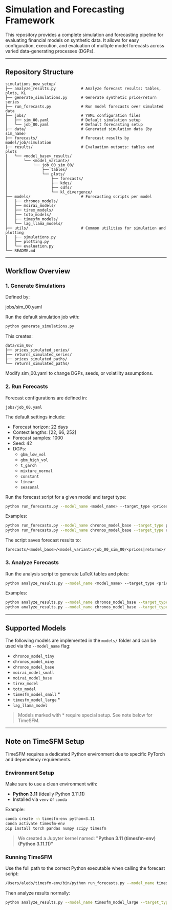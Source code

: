 # Simulation and Forecasting Framework

This repository provides a complete simulation and forecasting pipeline for evaluating financial models on synthetic data. It allows for easy configuration, execution, and evaluation of multiple model forecasts across varied data-generating processes (DGPs).

---
## Repository Structure

```plaintext
simulations_new_setup/
├── analyze_results.py           # Analyze forecast results: tables, plots, KL
├── generate_simulations.py      # Generate synthetic price/return series
├── run_forecasts.py             # Run model forecasts over simulated data
├── jobs/                        # YAML configuration files
│   ├── sim_00.yaml              # Default simulation setup
│   └── job_00.yaml              # Default forecasting setup
├── data/                        # Generated simulation data (by sim_name)
├── forecasts/                   # Forecast results by model/job/simulation
├── results/                     # Evaluation outputs: tables and plots
│   └── <model_base>_results/
│       └── <model_variant>/
│           └── job_00_sim_00/
│               ├── tables/
│               └── plots/
│                   ├── forecasts/
│                   ├── kdes/
│                   ├── cdfs/
│                   └── kl_divergence/
├── models/                      # Forecasting scripts per model
│   ├── chronos_models/
│   ├── moirai_models/
│   ├── tirex_models/
│   ├── toto_models/
│   ├── timesfm_models/
│   └── lag_llama_models/
├── utils/                       # Common utilities for simulation and plotting
│   ├── simulations.py
│   ├── plotting.py
│   └── evaluation.py
└── README.md
```

---

##  Workflow Overview

### 1. Generate Simulations

Defined by:

jobs/sim_00.yaml

Run the default simulation job with:

```bash
python generate_simulations.py
```

This creates:

```plaintext
data/sim_00/
├── prices_simulated_series/
├── returns_simulated_series/
├── prices_simulated_paths/
└── returns_simulated_paths/
```

Modify sim_00.yaml to change DGPs, seeds, or volatility assumptions.

### 2. Run Forecasts

Forecast configurations are defined in:

```
jobs/job_00.yaml
```

The default settings include:

- Forecast horizon: 22 days
- Context lengths: [22, 66, 252]
- Forecast samples: 1000
- Seed: 42
- DGPs:
  - `gbm_low_vol`
  - `gbm_high_vol`
  - `t_garch`
  - `mixture_normal`
  - `constant`
  - `linear`
  - `seasonal`

Run the forecast script for a given model and target type:

```bash
python run_forecasts.py --model_name <model_name> --target_type <prices|returns>
```

Examples:

```bash
python run_forecasts.py --model_name chronos_model_base --target_type prices
python run_forecasts.py --model_name chronos_model_base --target_type returns
```

The script saves forecast results to:

```
forecasts/<model_base>/<model_variant>/job_00_sim_00/<prices|returns>/
```


### 3. Analyze Forecasts

Run the analysis script to generate LaTeX tables and plots:

```bash
python analyze_results.py --model_name <model_name> --target_type <prices|returns>
```

Examples:

```bash
python analyze_results.py --model_name chronos_model_base --target_type prices
python analyze_results.py --model_name chronos_model_base --target_type returns
```

---

## Supported Models

The following models are implemented in the `models/` folder and can be used via the `--model_name` flag:

- `chronos_model_tiny`
- `chronos_model_miny`
- `chronos_model_base`
- `moirai_model_small`
- `moirai_model_base`
- `tirex_model`
- `toto_model`
- `timesfm_model_small` *
- `timesfm_model_large` *
- `lag_llama_model`

> Models marked with * require special setup. See note below for TimeSFM.

---

## Note on TimeSFM Setup

TimeSFM requires a dedicated Python environment due to specific PyTorch and dependency requirements.

### Environment Setup

Make sure to use a clean environment with:

- **Python 3.11** (ideally Python 3.11.11)
- Installed via `venv` or `conda`

Example:

```bash
conda create -n timesfm-env python=3.11
conda activate timesfm-env
pip install torch pandas numpy scipy timesfm
```

> We created a Jupyter kernel named:
> **"Python 3.11 (timesfm-env) (Python 3.11.11)"**

### Running TimeSFM

Use the full path to the correct Python executable when calling the forecast script:

```bash
/Users/aledo/timesfm-env/bin/python run_forecasts.py --model_name timesfm_model_large --target_type prices
```

Then analyze results normally:

```bash
python analyze_results.py --model_name timesfm_model_large --target_type prices
```
